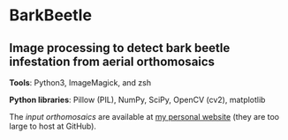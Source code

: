 # BarkBeetle

## Image processing to detect bark beetle infestation from aerial orthomosaics

**Tools**: Python3, ImageMagick, and zsh

**Python libraries**: Pillow (PIL), NumPy, SciPy, OpenCV (cv2), matplotlib

The *input orthomosaics* are available
at [my personal website](https://elisa.dyndns-web.com/BarkBeetle/)
(they are too large to host at GitHub).
